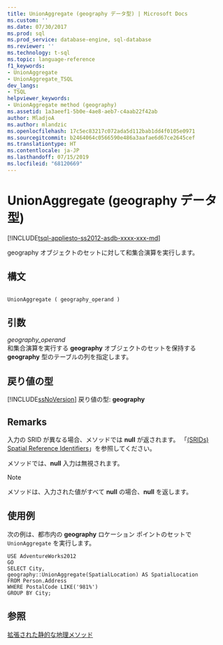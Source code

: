 ```yaml
---
title: UnionAggregate (geography データ型) | Microsoft Docs
ms.custom: ''
ms.date: 07/30/2017
ms.prod: sql
ms.prod_service: database-engine, sql-database
ms.reviewer: ''
ms.technology: t-sql
ms.topic: language-reference
f1_keywords:
- UnionAggregate
- UnionAggregate_TSQL
dev_langs:
- TSQL
helpviewer_keywords:
- UnionAggregate method (geography)
ms.assetid: 1a3aeef1-5b0e-4ae8-aeb7-c4aab22f42ab
author: MladjoA
ms.author: mlandzic
ms.openlocfilehash: 17c5ec83217c072ada5d112bab1dd4f0105e0971
ms.sourcegitcommit: b2464064c0566590e486a3aafae6d67ce2645cef
ms.translationtype: HT
ms.contentlocale: ja-JP
ms.lasthandoff: 07/15/2019
ms.locfileid: "68120669"
---
```

# <a name="unionaggregate-geography-data-type"></a>UnionAggregate (geography データ型)
[!INCLUDE[tsql-appliesto-ss2012-asdb-xxxx-xxx-md](../../includes/tsql-appliesto-ss2012-asdb-xxxx-xxx-md.md)]

geography オブジェクトのセットに対して和集合演算を実行します。
  
## <a name="syntax"></a>構文  
  
```  
  
UnionAggregate ( geography_operand )  
```  
  
## <a name="arguments"></a>引数  
 *geography_operand*  
 和集合演算を実行する **geography** オブジェクトのセットを保持する **geography** 型のテーブルの列を指定します。  
  
## <a name="return-types"></a>戻り値の型  
 [!INCLUDE[ssNoVersion](../../includes/ssnoversion-md.md)] 戻り値の型: **geography**  
  
## <a name="remarks"></a>Remarks  
 入力の SRID が異なる場合、メソッドでは **null** が返されます。 「[&#40;SRIDs&#41; Spatial Reference Identifiers](../../relational-databases/spatial/spatial-reference-identifiers-srids.md)」を参照してください。  
  
 メソッドでは、**null** 入力は無視されます。  
  
> [!NOTE]  
>  メソッドは、入力された値がすべて **null** の場合、**null** を返します。  
  
## <a name="examples"></a>使用例  
 次の例は、都市内の **geography** ロケーション ポイントのセットで `UnionAggregate` を実行します。  
  
 ```
 USE AdventureWorks2012  
 GO  
 SELECT City,  
 geography::UnionAggregate(SpatialLocation) AS SpatialLocation  
 FROM Person.Address  
 WHERE PostalCode LIKE('981%')  
 GROUP BY City;
 ```  
  
## <a name="see-also"></a>参照  
 [拡張された静的な地理メソッド](../../t-sql/spatial-geography/extended-static-geography-methods.md)  
  
  

